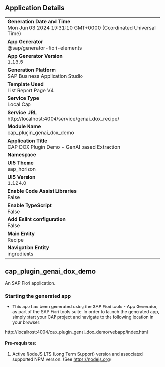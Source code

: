## Application Details
|               |
| ------------- |
|**Generation Date and Time**<br>Mon Jun 03 2024 19:31:10 GMT+0000 (Coordinated Universal Time)|
|**App Generator**<br>@sap/generator-fiori-elements|
|**App Generator Version**<br>1.13.5|
|**Generation Platform**<br>SAP Business Application Studio|
|**Template Used**<br>List Report Page V4|
|**Service Type**<br>Local Cap|
|**Service URL**<br>http://localhost:4004/service/genai_dox_recipe/
|**Module Name**<br>cap_plugin_genai_dox_demo|
|**Application Title**<br>CAP DOX Plugin Demo - GenAI based Extraction|
|**Namespace**<br>|
|**UI5 Theme**<br>sap_horizon|
|**UI5 Version**<br>1.124.0|
|**Enable Code Assist Libraries**<br>False|
|**Enable TypeScript**<br>False|
|**Add Eslint configuration**<br>False|
|**Main Entity**<br>Recipe|
|**Navigation Entity**<br>ingredients|

## cap_plugin_genai_dox_demo

An SAP Fiori application.

### Starting the generated app

-   This app has been generated using the SAP Fiori tools - App Generator, as part of the SAP Fiori tools suite.  In order to launch the generated app, simply start your CAP project and navigate to the following location in your browser:

http://localhost:4004/cap_plugin_genai_dox_demo/webapp/index.html

#### Pre-requisites:

1. Active NodeJS LTS (Long Term Support) version and associated supported NPM version.  (See https://nodejs.org)


